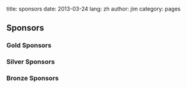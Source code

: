title: sponsors
date: 2013-03-24
lang: zh
author: jim
category: pages

## Sponsors ##

### Gold Sponsors ###

### Silver Sponsors ###

### Bronze Sponsors ###

